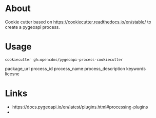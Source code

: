 # About

Cookie cutter based on https://cookiecutter.readthedocs.io/en/stable/ to create a pygeoapi process.

# Usage

 ``
 cookiecutter gh:opencdms/pygeoapi-process-cookiecutter
 ``
 
package_url
process_id
process_name
process_description
keywords
licesne


# Links

- https://docs.pygeoapi.io/en/latest/plugins.html#processing-plugins
- 
